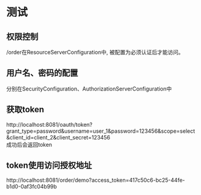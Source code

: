 # 测试
## 权限控制
/order在ResourceServerConfiguration中, 被配置为必须认证后才能访问。
## 用户名、密码的配置
分别在SecurityConfiguration、AuthorizationServerConfiguration中
## 获取token
http://localhost:8081/oauth/token?grant_type=password&username=user_1&password=123456&scope=select&client_id=client_2&client_secret=123456  
成功后会返回token
## token使用访问授权地址
http://localhost:8081/order/demo?access_token=417c50c6-bc25-44fe-b1d0-0af3fc04b99b
